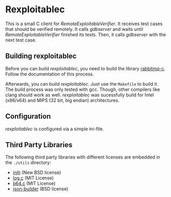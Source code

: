 # Rexploitablec #
This is a small C client for *RemoteExploitableVerifier*. It receives test cases that should be verified remotely. It calls *gdbserver* and waits until *RemoteExploitableVerifier* finished its tests. Then, it calls *gdbserver* with the next test case.

## Building rexploitablec ##

Before you can build *rexploitablec*, you need to build the library [rabbitmq-c](https://github.com/alanxz/rabbitmq-c). Follow the documentation of this process.

Afterwards, you can build *rexploitablec*. Just use the `Makefile` to build it. The build process was only tested with gcc. Though, other compilers like clang should work as well. *rexploitablec* was sucessfully build for Intel (x86/x64) and MIPS (32 bit, big endian) architectures.

## Configuration ##

*rexploitablec* is configured via a simple ini-file.

## Third Party Libraries ##

The following third party libraries with different licenses are embedded in the `./utils` directory:
+ [inih](https://github.com/benhoyt/inih) (New BSD license)
+ [log.c](https://github.com/rxi/log.c) (MIT License) 
+ [b64.c](https://github.com/littlstar/b64.c) (MIT License)
+ [json-builder](https://github.com/udp/json-builder) (BSD license)
